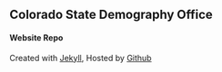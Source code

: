 ## Colorado State Demography Office

#### Website Repo

Created with [Jekyll](https://jekyllrb.com/), Hosted by [Github](https://github.com/)
